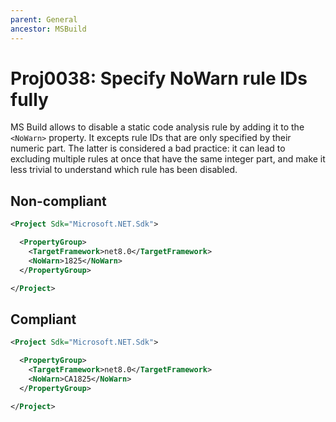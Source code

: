 ```yaml
---
parent: General
ancestor: MSBuild
---
```


# Proj0038: Specify NoWarn rule IDs fully
MS Build allows to disable a static code analysis rule by adding it to the
`<NoWarn>` property. It excepts rule IDs that are only specified by their
numeric part. The latter is considered a bad practice: it can lead to excluding
multiple rules at once that have the same integer part, and make it less
trivial to understand which rule has been disabled.

## Non-compliant
``` xml
<Project Sdk="Microsoft.NET.Sdk">

  <PropertyGroup>
    <TargetFramework>net8.0</TargetFramework>
    <NoWarn>1825</NoWarn>
  </PropertyGroup>

</Project>
```

## Compliant
``` xml
<Project Sdk="Microsoft.NET.Sdk">

  <PropertyGroup>
    <TargetFramework>net8.0</TargetFramework>
    <NoWarn>CA1825</NoWarn>
  </PropertyGroup>

</Project>
```

